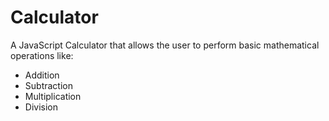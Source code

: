 # Calculator

A JavaScript Calculator that allows the user to perform basic mathematical operations like:
- Addition
- Subtraction
- Multiplication
- Division
